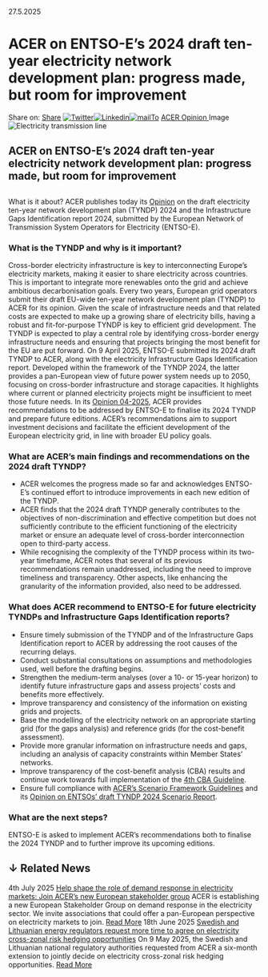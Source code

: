 27.5.2025
# ACER on ENTSO-E’s 2024 draft ten-year electricity network development plan: progress made, but room for improvement
Share on: [Share](https://www.addtoany.com/share#url=https%3A%2F%2Fwww.acer.europa.eu%2Fnews%2Facer-entso-es-2024-draft-ten-year-electricity-network-development-plan-progress-made-room-improvement&title=ACER%20on%20ENTSO-E%E2%80%99s%202024%20draft%20ten-year%20electricity%20network%20development%20plan%3A%20progress%20made%2C%20but%20room%20for%20improvement)
[![Twitter](https://www.acer.europa.eu/sites/default/files/bluesky.svg)](https://www.acer.europa.eu/#bluesky)[![Linkedin](https://www.acer.europa.eu/sites/default/files/linkedin.svg)](https://www.acer.europa.eu/#linkedin)[![mailTo](https://www.acer.europa.eu/sites/default/files/copy-url.png)](https://www.acer.europa.eu/#copy_link)
[ACER Opinion ](https://www.acer.europa.eu/sites/default/files/documents/Official_documents/Acts_of_the_Agency/Opinions/Opinions/ACER-Opinion-04-2025-ENTSO-E-TYNDP-2024-and-Infrastructure-Gaps-report-2024.pdf)
Image
![Electricity transmission line](https://www.acer.europa.eu/sites/default/files/styles/main_images_news_and_pages_little_/public/2025-05/ENTSO-E-TYNDP-2024.jpg?itok=ilzj7S5m)
## ACER on ENTSO-E’s 2024 draft ten-year electricity network development plan: progress made, but room for improvement
## 
What is it about?
ACER publishes today its [Opinion](https://www.acer.europa.eu/sites/default/files/documents/Official_documents/Acts_of_the_Agency/Opinions/Opinions/ACER-Opinion-04-2025-ENTSO-E-TYNDP-2024-and-Infrastructure-Gaps-report-2024.pdf) on the draft electricity ten-year network development plan (TYNDP) 2024 and the Infrastructure Gaps Identification report 2024, submitted by the European Network of Transmission System Operators for Electricity (ENTSO-E).
### **What is the TYNDP and why is it important?**
Cross-border electricity infrastructure is key to interconnecting Europe’s electricity markets, making it easier to share electricity across countries. This is important to integrate more renewables onto the grid and achieve ambitious decarbonisation goals.
Every two years, European grid operators submit their draft EU-wide ten-year network development plan (TYNDP) to ACER for its opinion. Given the scale of infrastructure needs and that related costs are expected to make up a growing share of electricity bills, having a robust and fit-for-purpose TYNDP is key to efficient grid development.
The TYNDP is expected to play a central role by identifying cross-border energy infrastructure needs and ensuring that projects bringing the most benefit for the EU are put forward.
On 9 April 2025, ENTSO-E submitted its 2024 draft TYNDP to ACER, along with the electricity Infrastructure Gaps Identification report. Developed within the framework of the TYNDP 2024, the latter provides a pan-European view of future power system needs up to 2050, focusing on cross-border infrastructure and storage capacities. It highlights where current or planned electricity projects might be insufficient to meet those future needs.
In its [Opinion 04-2025](https://www.acer.europa.eu/sites/default/files/documents/Official_documents/Acts_of_the_Agency/Opinions/Opinions/ACER-Opinion-04-2025-ENTSO-E-TYNDP-2024-and-Infrastructure-Gaps-report-2024.pdf), ACER provides recommendations to be addressed by ENTSO-E to finalise its 2024 TYNDP and prepare future editions. ACER’s recommendations aim to support investment decisions and facilitate the efficient development of the European electricity grid, in line with broader EU policy goals.
### **What are ACER’s main findings and recommendations on the 2024 draft TYNDP?**
  * ACER welcomes the progress made so far and acknowledges ENTSO-E’s continued effort to introduce improvements in each new edition of the TYNDP. 
  * ACER finds that the 2024 draft TYNDP generally contributes to the objectives of non-discrimination and effective competition but does not sufficiently contribute to the efficient functioning of the electricity market or ensure an adequate level of cross-border interconnection open to third-party access. 
  * While recognising the complexity of the TYNDP process within its two-year timeframe, ACER notes that several of its previous recommendations remain unaddressed, including the need to improve timeliness and transparency. Other aspects, like enhancing the granularity of the information provided, also need to be addressed. 


### **What does ACER recommend to ENTSO-E for future electricity TYNDPs and Infrastructure Gaps Identification reports?**
  * Ensure timely submission of the TYNDP and of the Infrastructure Gaps Identification report to ACER by addressing the root causes of the recurring delays.
  * Conduct substantial consultations on assumptions and methodologies used, well before the drafting begins.
  * Strengthen the medium-term analyses (over a 10- or 15-year horizon) to identify future infrastructure gaps and assess projects’ costs and benefits more effectively.
  * Improve transparency and consistency of the information on existing grids and projects.
  * Base the modelling of the electricity network on an appropriate starting grid (for the gaps analysis) and reference grids (for the cost-benefit assessment).
  * Provide more granular information on infrastructure needs and gaps, including an analysis of capacity constraints within Member States’ networks.
  * Improve transparency of the cost-benefit analysis (CBA) results and continue work towards full implementation of the [4th CBA Guideline](https://eepublicdownloads.blob.core.windows.net/public-cdn-container/clean-documents/news/2024/entso-e_4th_CBA_Guideline_240409.pdf).
  * Ensure full compliance with [ACER’s Scenario Framework Guidelines](https://www.acer.europa.eu/sites/default/files/documents/Official_documents/Acts_of_the_Agency/Framework_Guidelines/Framework%20Guidelines/FG_For_Joint_TYNDP_Scenarios.pdf) and its [Opinion on ENTSOs’ draft TYNDP 2024 Scenario Report](https://www.acer.europa.eu/sites/default/files/documents/Official_documents/Acts_of_the_Agency/Opinions/Opinions/ACER_Opinion_05-2024_ENTSOs_Scenarios_TYNDP_Guidelines.pdf).


### **What are the next steps?**
ENTSO-E is asked to implement ACER’s recommendations both to finalise the 2024 TYNDP and to further improve its upcoming editions.
## ↓ Related News
4th July 2025 
[Help shape the role of demand response in electricity markets: Join ACER’s new European stakeholder group](https://www.acer.europa.eu/news/help-shape-role-demand-response-electricity-markets-join-acers-new-european-stakeholder-group)
ACER is establishing a new European Stakeholder Group on demand response in the electricity sector. We invite associations that could offer a pan-European perspective on electricity markets to join. 
[Read More](https://www.acer.europa.eu/news/help-shape-role-demand-response-electricity-markets-join-acers-new-european-stakeholder-group)
18th June 2025 
[Swedish and Lithuanian energy regulators request more time to agree on electricity cross-zonal risk hedging opportunities](https://www.acer.europa.eu/news/swedish-and-lithuanian-energy-regulators-request-more-time-agree-electricity-cross-zonal-risk-hedging-opportunities)
On 9 May 2025, the Swedish and Lithuanian national regulatory authorities requested from ACER a six-month extension to jointly decide on electricity cross-zonal risk hedging opportunities. 
[Read More](https://www.acer.europa.eu/news/swedish-and-lithuanian-energy-regulators-request-more-time-agree-electricity-cross-zonal-risk-hedging-opportunities)
[](https://www.acer.europa.eu/news/acer-entso-es-2024-draft-ten-year-electricity-network-development-plan-progress-made-room-improvement)
